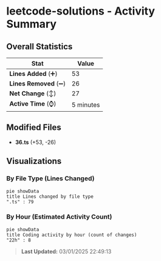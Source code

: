 # leetcode-solutions - Activity Summary 

## Overall Statistics

| Stat                   | Value                                                             |
| ---------------------- | ----------------------------------------------------------------- |
| **Lines Added** (➕)   | 53                                          |
| **Lines Removed** (➖) | 26                                        |
| **Net Change** (↕)    | 27                |
| **Active Time** (⌚)   | 5 minutes |


## Modified Files
- **36.ts** (+53, -26)

## Visualizations

### By File Type (Lines Changed)

```mermaid
pie showData
title Lines changed by file type
".ts" : 79
```

### By Hour (Estimated Activity Count)

```mermaid
pie showData
title Coding activity by hour (count of changes)
"22h" : 8
```


> **Last Updated:** 03/01/2025 22:49:13